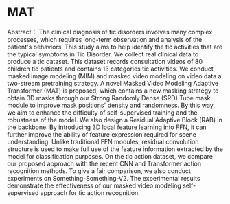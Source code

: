 # MAT
Abstract：
The clinical diagnosis of tic disorders involves many complex processes, which requires long-term observation and analysis of the patient's behaviors. This study aims to help identify the tic activities that are the typical symptoms in Tic Disorder. We collect real clinical data to produce a tic dataset. This dataset records consultation videos of 80 children tic patients and contains 13 categories tic activities. We conduct masked image modeling (MIM) and masked video modeling on video data a two-stream pretraining strategy. A novel Masked Video Modeling Adaptive Transformer (MAT) is proposed, which contains a new masking strategy to obtain 3D masks through our Strong Randomly Dense (SRD) Tube mask module to improve mask positions' density and randomness. By this way, we aim to enhance the difficulty of self-supervised training and the robustness of the model. We also design a Residual Adaptive Block (RAB) in the backbone. By introducing 3D local feature learning into FFN, it can further improve the ability of feature expression required for scene understanding. Unlike traditional FFN modules, residual convolution structure is used to make full use of the feature information extracted by the model for classification purposes. On the tic action dataset, we compare our proposed approach with the recent CNN and Transformer action recognition methods. To give a fair comparison, we also conduct experiments on Something-Something-V2. The experimental results demonstrate the effectiveness of our masked video modeling self-supervised approach for tic action recognition.
